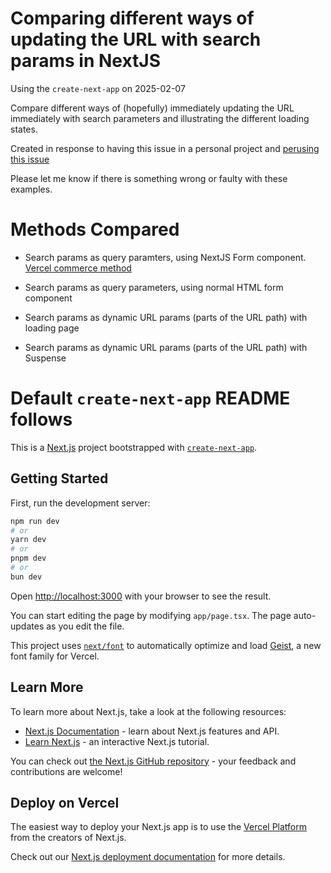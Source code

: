 # Comparing different ways of updating the URL with search params in NextJS
Using the `create-next-app` on 2025-02-07

Compare different ways of (hopefully) immediately updating the URL immediately with search parameters and illustrating the different loading states.

Created in response to having this issue in a personal project and [perusing this issue](https://github.com/vercel/next.js/issues/53543)

Please let me know if there is something wrong or faulty with these examples.  

# Methods Compared
- Search params as query paramters, using NextJS Form component.  [Vercel commerce method](https://github.com/vercel/next.js/issues/53543#issuecomment-2327883526)

- Search params as query parameters, using normal HTML form component

- Search params as dynamic URL params (parts of the URL path) with loading page

- Search params as dynamic URL params (parts of the URL path) with Suspense


# Default `create-next-app` README follows

This is a [Next.js](https://nextjs.org) project bootstrapped with [`create-next-app`](https://nextjs.org/docs/app/api-reference/cli/create-next-app).

## Getting Started

First, run the development server:

```bash
npm run dev
# or
yarn dev
# or
pnpm dev
# or
bun dev
```

Open [http://localhost:3000](http://localhost:3000) with your browser to see the result.

You can start editing the page by modifying `app/page.tsx`. The page auto-updates as you edit the file.

This project uses [`next/font`](https://nextjs.org/docs/app/building-your-application/optimizing/fonts) to automatically optimize and load [Geist](https://vercel.com/font), a new font family for Vercel.

## Learn More

To learn more about Next.js, take a look at the following resources:

- [Next.js Documentation](https://nextjs.org/docs) - learn about Next.js features and API.
- [Learn Next.js](https://nextjs.org/learn) - an interactive Next.js tutorial.

You can check out [the Next.js GitHub repository](https://github.com/vercel/next.js) - your feedback and contributions are welcome!

## Deploy on Vercel

The easiest way to deploy your Next.js app is to use the [Vercel Platform](https://vercel.com/new?utm_medium=default-template&filter=next.js&utm_source=create-next-app&utm_campaign=create-next-app-readme) from the creators of Next.js.

Check out our [Next.js deployment documentation](https://nextjs.org/docs/app/building-your-application/deploying) for more details.
